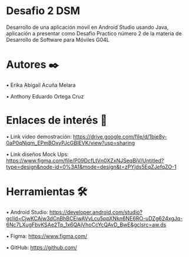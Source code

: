 # Desafio 2 DSM

Desarrollo de una aplicación movil en Android Studio usando Java, aplicación a presentar como Desafio Practico número 2 de la materia de Desarrollo de Software para Móviles G04L

# Autores ✒️

  •	Erika Abigail Acuña Melara
  
  •	Anthony Eduardo Ortega Cruz  
  
# Enlaces de interés 👀

•	Link video demostración: https://drive.google.com/file/d/1bie8y-0aP0qNjqm_EPmBOxyPJcGBIEVK/view?usp=sharing

•	Link diseños Mock Ups: https://www.figma.com/file/P09DcfLtVn0XZxNJSeqBiV/Untitled?type=design&node-id=0%3A1&mode=design&t=zPYjds5EqZJefqZO-1

# Herramientas 🛠️

•	Android Studio: https://developer.android.com/studio?gclid=CjwKCAjw3dCnBhBCEiwAVvLcu5ppXNkn6NE6RO-uDZg624xgJq-6Nc7LXugFbvKSAe2Tp_1x6QAjVhoCcYcQAvD_BwE&gclsrc=aw.ds

•	Figma: https://www.figma.com/

•	GitHub: https://github.com/

